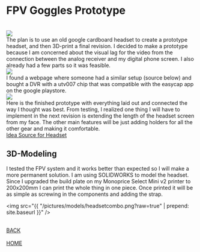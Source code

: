 
# FPV Goggles Prototype
<br>
<img src="{{ "/pictures/goggleparts.jpg?raw=true" | prepend: site.baseurl }}" />
<br>
The plan is to use an old google cardboard headset to create a prototype headset,
and then 3D-print a final revision. I decided to make a prototype because I am concerned
about the visual lag for the video from the connection between the analog receiver
and my digital phone screen. I also already had a few parts so it was feasible.
<br>
<img src="{{ "/pictures/blockgoggles.png?raw=true" | prepend: site.baseurl }}" />
<br>
I found a webpage where someone had a similar setup (source below) and bought a DVR
with a utv007 chip that was compatible with the easycap app on the google playstore.
<br>
<img src="{{ "/pictures/gogglepics.jpg?raw=true" | prepend: site.baseurl }}" />
<br>
Here is the finished prototype with everything laid out and connected the way I
thought was best. From testing, I realized one thing I will have to implement in the next revision is extending the length of the headset screen from my face. The other main
features will be just adding holders for all the other gear and making it comfortable.
<br><a href="http://copterwars.com/blog/?p=64">Idea Source for Headset</a>

## 3D-Modeling

I tested the FPV system and it works better than expected so I will make a more
permanent solution. I am using SOLIDWORKS to model the headset. Since I upgraded
the build plate on my Monoprice Select Mini v2 printer to 200x200mm I can print the whole thing in one piece. Once printed it will be as simple as screwing in the components and adding
the strap.

<img src="{{ "/pictures/models/headsetcombo.png?raw=true" | prepend: site.baseurl }}" />

<br><a href="http://mitchellstride.com/Quadcopter">BACK</a>  
<br><a href="http://mitchellstride.com/">HOME</a>
